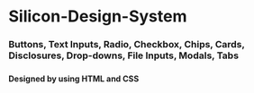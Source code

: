 # Silicon-Design-System
<h3> Buttons, Text Inputs, Radio, Checkbox, Chips, Cards, Disclosures, Drop-downs, File Inputs, Modals, Tabs  <h3>
<h4> Designed by using HTML and CSS <h4>
